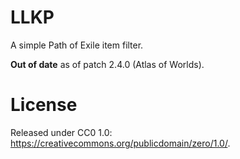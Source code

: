 # LLKP

A simple Path of Exile item filter.

**Out of date** as of patch 2.4.0 (Atlas of Worlds).

# License

Released under CC0 1.0: https://creativecommons.org/publicdomain/zero/1.0/.
